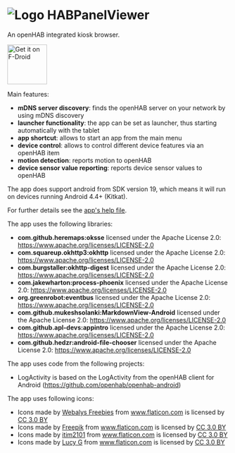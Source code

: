 # <img alt="Logo" src="app/src/main/res/mipmap-hdpi/ic_launcher.png" border="0"> HABPanelViewer

An openHAB integrated kiosk browser.

[<img src="https://f-droid.org/badge/get-it-on.png"
      alt="Get it on F-Droid"
      height="90">](https://f-droid.org/packages/de.vier_bier.habpanelviewer/)

Main features:
- **mDNS server discovery**: finds the openHAB server on your network by using mDNS discovery
- **launcher functionality**: the app can be set as launcher, thus starting automatically with the tablet
- **app shortcut**: allows to start an app from the main menu
- **device control**: allows to control different device features via an openHAB item
- **motion detection**: reports motion to openHAB
- **device sensor value reporting**: reports device sensor values to openHAB

The app does support android from SDK version 19, which means it will run on devices running Android 4.4+ (Kitkat).

For further details see the <a href="app/src/main/assets/help.md">app's help file</a>.

The app uses the following libraries:
- **com.github.heremaps:oksse** licensed under the Apache License 2.0: https://www.apache.org/licenses/LICENSE-2.0
- **com.squareup.okhttp3:okhttp** licensed under the Apache License 2.0: https://www.apache.org/licenses/LICENSE-2.0
- **com.burgstaller:okhttp-digest** licensed under the Apache License 2.0: https://www.apache.org/licenses/LICENSE-2.0
- **com.jakewharton:process-phoenix** licensed under the Apache License 2.0: https://www.apache.org/licenses/LICENSE-2.0
- **org.greenrobot:eventbus** licensed under the Apache License 2.0: https://www.apache.org/licenses/LICENSE-2.0
- **com.github.mukeshsolanki:MarkdownView-Android** licensed under the Apache License 2.0: https://www.apache.org/licenses/LICENSE-2.0
- **com.github.apl-devs:appintro** licensed under the Apache License 2.0: https://www.apache.org/licenses/LICENSE-2.0
- **com.github.hedzr:android-file-chooser** licensed under the Apache License 2.0: https://www.apache.org/licenses/LICENSE-2.0

The app uses code from the following projects:
- LogActivity is based on the LogActivity from the openHAB client for Android (https://github.com/openhab/openhab-android)

The app uses following icons:
- Icons made by <a href="https://www.flaticon.com/authors/webalys-freebies" title="Webalys Freebies">Webalys Freebies</a> from <a href="https://www.flaticon.com/" title="Flaticon">www.flaticon.com</a> is licensed by <a href="http://creativecommons.org/licenses/by/3.0/" title="Creative Commons BY 3.0" target="_blank">CC 3.0 BY</a>
- Icons made by <a href="http://www.freepik.com" title="Freepik">Freepik</a> from <a href="https://www.flaticon.com/" title="Flaticon">www.flaticon.com</a> is licensed by <a href="http://creativecommons.org/licenses/by/3.0/" title="Creative Commons BY 3.0" target="_blank">CC 3.0 BY</a>
- Icons made by <a href="https://www.flaticon.com/authors/itim2101" title="itim2101">itim2101</a> from <a href="https://www.flaticon.com/" title="Flaticon">www.flaticon.com</a> is licensed by <a href="http://creativecommons.org/licenses/by/3.0/" title="Creative Commons BY 3.0" target="_blank">CC 3.0 BY</a>
- Icons made by <a href="https://www.flaticon.com/authors/lucy-g" title="Lucy G">Lucy G</a> from <a href="https://www.flaticon.com/" title="Flaticon">www.flaticon.com</a> is licensed by <a href="http://creativecommons.org/licenses/by/3.0/" title="Creative Commons BY 3.0" target="_blank">CC 3.0 BY</a>